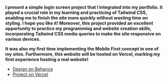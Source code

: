 **I present a simple login screen project that I integrated into my portfolio. It played a crucial role in my learning and practicing of Tailwind CSS, enabling me to finish the site more quickly without wasting time on styling. I hope you like it! Moreover, this project provided an excellent opportunity to practice my programming and website creation skills, incorporating Tailwind CSS media queries to make the site responsive on various devices.** 

**It was also my first time implementing the Mobile First concept in one of my sites. Furthermore, this website will be hosted on Vercel, marking my first experience hosting a real website!**

- [Design on Behance](https://www.behance.net/gallery/176157731/Login-Page)
- [Project on Vercel](https://login-page-messier-amaral.vercel.app/)

